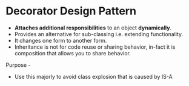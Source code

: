 # Decorator Design Pattern

- **Attaches additional responsibilities** to an object **dynamically**.
- Provides an alternative for sub-classing i.e. extending functionality.
- It changes one form to another form.
- Inheritance is not for code reuse or sharing behavior, in-fact it is composition that allows you to share behavior.

Purpose -

- Use this majorly to avoid class explosion that is caused by IS-A 

